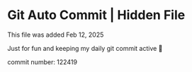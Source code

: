 # Git Auto Commit | Hidden File

This file was added Feb 12, 2025

Just for fun and keeping my daily git commit active 🤪

commit number: 122419
